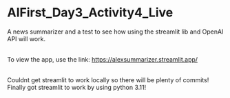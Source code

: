 ﻿# AIFirst_Day3_Activity4_Live
 A news summarizer and a test to see how using the streamlit lib and OpenAI API will work.</br></br>

 To view the app, use the link: https://alexsummarizer.streamlit.app/ </br></br>

Couldnt get streamlit to work locally so there will be plenty of commits!</br>
Finally got streamlit to work by using python 3.11!
